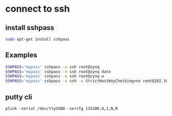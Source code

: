 # connect to ssh

## install sshpass
```bash
sudo apt-get install sshpass
```

## Examples
```bash
SSHPASS='mypass' sshpass -e ssh root@zynq
SSHPASS='mypass' sshpass -e ssh root@zynq date
SSHPASS='mypass' sshpass -e ssh root@zynq w
SSHPASS='mypass' sshpass -e ssh -o StrictHostKeyChecking=no root@192.168.1.1
```

## putty cli

```
plink -serial /dev/ttyUSB0 -sercfg 115200,8,1,N,N
```
